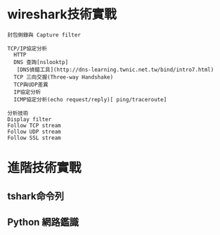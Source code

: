 # wireshark技術實戰
```
封包側錄與 Capture filter

TCP/IP協定分析
  HTTP
  DNS 查詢[nslooktp]
   [DNS偵錯工具](http://dns-learning.twnic.net.tw/bind/intro7.html)
  TCP 三向交握(Three-way Handshake)
  TCP與UDP差異
  IP協定分析
  ICMP協定分析(echo request/reply)[ ping/traceroute]

分析技術
Display filter
Follow TCP stream
Follow UDP stream
Follow SSL stream
```

# 進階技術實戰 
## tshark命令列
## Python 網路鑑識
